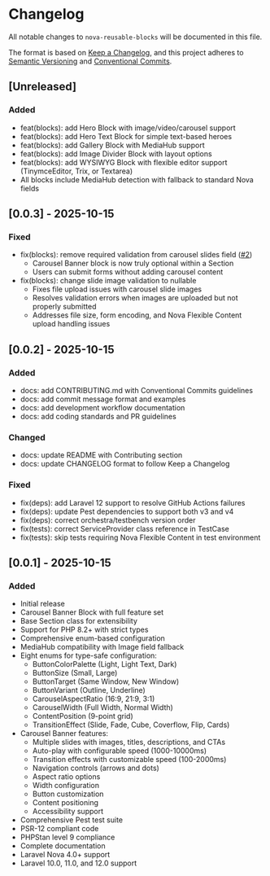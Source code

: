 # Changelog

All notable changes to `nova-reusable-blocks` will be documented in this file.

The format is based on [Keep a Changelog](https://keepachangelog.com/en/1.0.0/),
and this project adheres to [Semantic Versioning](https://semver.org/spec/v2.0.0.html)
and [Conventional Commits](https://www.conventionalcommits.org/en/v1.0.0/).

## [Unreleased]

### Added

- feat(blocks): add Hero Block with image/video/carousel support
- feat(blocks): add Hero Text Block for simple text-based heroes
- feat(blocks): add Gallery Block with MediaHub support
- feat(blocks): add Image Divider Block with layout options
- feat(blocks): add WYSIWYG Block with flexible editor support (TinymceEditor, Trix, or Textarea)
- All blocks include MediaHub detection with fallback to standard Nova fields

## [0.0.3] - 2025-10-15

### Fixed

- fix(blocks): remove required validation from carousel slides field ([#2](https://github.com/iamgerwin/nova-reusable-blocks/issues/2))
  - Carousel Banner block is now truly optional within a Section
  - Users can submit forms without adding carousel content
- fix(blocks): change slide image validation to nullable
  - Fixes file upload issues with carousel slide images
  - Resolves validation errors when images are uploaded but not properly submitted
  - Addresses file size, form encoding, and Nova Flexible Content upload handling issues

## [0.0.2] - 2025-10-15

### Added

- docs: add CONTRIBUTING.md with Conventional Commits guidelines
- docs: add commit message format and examples
- docs: add development workflow documentation
- docs: add coding standards and PR guidelines

### Changed

- docs: update README with Contributing section
- docs: update CHANGELOG format to follow Keep a Changelog

### Fixed

- fix(deps): add Laravel 12 support to resolve GitHub Actions failures
- fix(deps): update Pest dependencies to support both v3 and v4
- fix(deps): correct orchestra/testbench version order
- fix(tests): correct ServiceProvider class reference in TestCase
- fix(tests): skip tests requiring Nova Flexible Content in test environment

## [0.0.1] - 2025-10-15

### Added

- Initial release
- Carousel Banner Block with full feature set
- Base Section class for extensibility
- Support for PHP 8.2+ with strict types
- Comprehensive enum-based configuration
- MediaHub compatibility with Image field fallback
- Eight enums for type-safe configuration:
  - ButtonColorPalette (Light, Light Text, Dark)
  - ButtonSize (Small, Large)
  - ButtonTarget (Same Window, New Window)
  - ButtonVariant (Outline, Underline)
  - CarouselAspectRatio (16:9, 21:9, 3:1)
  - CarouselWidth (Full Width, Normal Width)
  - ContentPosition (9-point grid)
  - TransitionEffect (Slide, Fade, Cube, Coverflow, Flip, Cards)
- Carousel Banner features:
  - Multiple slides with images, titles, descriptions, and CTAs
  - Auto-play with configurable speed (1000-10000ms)
  - Transition effects with customizable speed (100-2000ms)
  - Navigation controls (arrows and dots)
  - Aspect ratio options
  - Width configuration
  - Button customization
  - Content positioning
  - Accessibility support
- Comprehensive Pest test suite
- PSR-12 compliant code
- PHPStan level 9 compliance
- Complete documentation
- Laravel Nova 4.0+ support
- Laravel 10.0, 11.0, and 12.0 support

